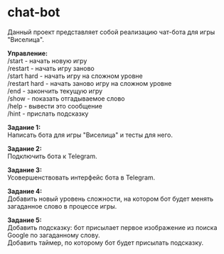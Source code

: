 # chat-bot
Данный проект представляет собой реализацию чат-бота для игры "Виселица".<br>

<b>Управление:</b><br>
/start - начать новую игру<br>
/restart - начать игру заново<br>
/start hard - начать игру на сложном уровне<br>
/restart hard - начать заново игру на сложном уровне<br>
/end - закончить текущую игру<br>
/show - показать отгадываемое слово<br>
/help - вывести это сообщение<br>
/hint - прислать подсказку<br>

<b>Задание 1:</b><br>
Написать бота для игры "Виселица" и тесты для него.

<b>Задание 2:</b><br>
Подключить бота к Telegram.

<b>Задание 3:</b><br>
Усовершенствовать интерфейс бота в Telegram.

<b>Задание 4:</b><br>
Добавить новый уровень сложности, на котором бот будет менять загаданное слово в процессе игры.

<b>Задание 5:</b><br>
Добавить подсказку: бот присылает первое изображение из поиска Google по загаданному слову.<br>
Добавить таймер, по которому бот будет присылать подсказку.
